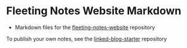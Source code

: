 # Fleeting Notes Website Markdown
- Markdown files for the [fleeting-notes-website](https://github.com/fleetingnotes/fleeting-notes-website) repository

To publish your own notes, see the [linked-blog-starter](https://github.com/matthewwong525/linked-blog-starter) repository
